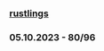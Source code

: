 ### [rustlings](https://github.com/rust-lang/rustlings)

### 05.10.2023 - 80/96

<!-- rustlings watch -->
